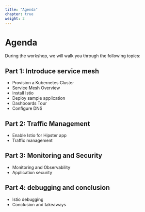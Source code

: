 ```yaml
---
title: "Agenda"
chapter: true
weight: 2
---
```

# Agenda

During the workshop, we will walk you through the following topics:

## Part 1: Introduce service mesh

- Provision a Kubernetes Cluster
- Service Mesh Overview
- Install Istio
- Deploy sample application
- Dashboards Tour
- Configure DNS

## Part 2: Traffic Management

- Enable Istio for Hipster app
- Traffic management



## Part 3: Monitoring and Security

- Monitoring and Observability
- Application security


## Part 4: debugging and conclusion

- Istio debugging
- Conclusion and takeaways
